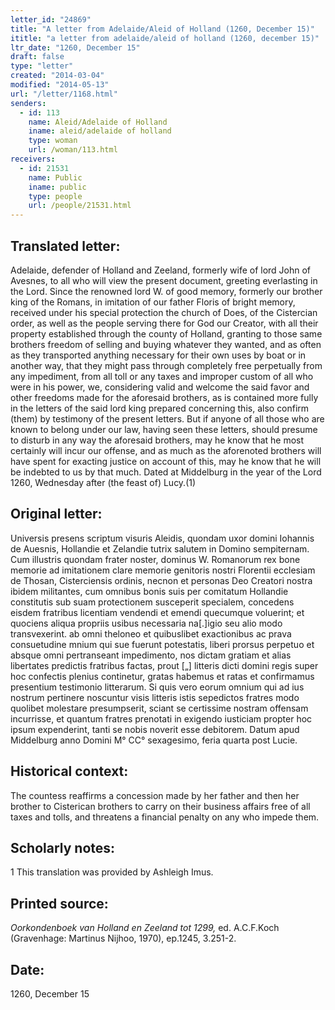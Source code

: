 ```yaml
---
letter_id: "24869"
title: "A letter from Adelaide/Aleid of Holland (1260, December 15)"
ititle: "a letter from adelaide/aleid of holland (1260, december 15)"
ltr_date: "1260, December 15"
draft: false
type: "letter"
created: "2014-03-04"
modified: "2014-05-13"
url: "/letter/1168.html"
senders:
  - id: 113
    name: Aleid/Adelaide of Holland
    iname: aleid/adelaide of holland
    type: woman
    url: /woman/113.html
receivers:
  - id: 21531
    name: Public
    iname: public
    type: people
    url: /people/21531.html
---
```

<h2> Translated letter:</h2>Adelaide, defender of Holland and Zeeland, formerly wife of lord John of Avesnes,  to all who will view the present document, greeting everlasting in the Lord.
	Since the renowned lord W. of good memory,  formerly our brother king of the Romans, in imitation of our father Floris of bright memory, received under his special protection the church of Does, of the Cistercian order, as well as the people serving there for God our Creator, with all their property established through the county of Holland, granting to those same brothers freedom of selling and buying whatever they wanted, and as often as they transported anything necessary for their own uses by boat or in another way, that they might pass through completely free perpetually from any impediment, from all toll or any taxes and improper custom of all who were in his power, we, considering valid and welcome the said favor and other freedoms made for the aforesaid brothers, as is contained more fully in the letters of the said lord king prepared concerning this, also confirm (them) by testimony of the present letters.
	But if anyone of all those who are known to belong under our law, having seen these letters, should presume to disturb in any way the aforesaid brothers, may he know that he most certainly will incur our offense, and as much as the aforenoted brothers will have spent for exacting justice on account of this, may he know that he will be indebted to us by that much.
	Dated at Middelburg in the year of the Lord 1260, Wednesday after (the feast of) Lucy.(1)
<h2 class="mt-4"> Original letter:</h2>Universis presens scriptum visuris Aleidis, quondam uxor domini Iohannis de Auesnis, Hollandie et Zelandie tutrix salutem in Domino  sempiternam.
Cum illustris quondam frater noster, dominus W. Romanorum rex bone memorie ad imitationem clare memorie genitoris nostri Florentii ecclesiam de Thosan, Cisterciensis ordinis, necnon et personas Deo Creatori nostra ibidem militantes, cum omnibus bonis suis per comitatum Hollandie constitutis sub suam protectionem susceperit specialem, concedens eisdem fratribus licentiam vendendi et emendi  quecumque voluerint; et quociens aliqua propriis usibus necessaria na[.]igio seu alio modo transvexerint. ab omni theloneo et quibuslibet exactionibus ac prava consuetudine mnium qui sue fuerunt potestatis, liberi prorsus perpetuo et absque omni pertranseant impedimento, nos dictam gratiam et alias libertates predictis fratribus factas, prout [„] litteris dicti domini regis super hoc confectis plenius continetur, gratas habemus et ratas et confirmamus presentium testimonio litterarum.
Si quis vero eorum omnium qui ad ius nostrum pertinere noscuntur visis litteris istis sepedictos fratres modo quolibet molestare presumpserit, sciant se certissime nostram offensam incurrisse, et quantum fratres prenotati in exigendo iusticiam propter hoc ipsum expenderint, tanti se nobis noverit esse debitorem.
Datum apud Middelburg anno Domini M° CC° sexagesimo, feria quarta post Lucie.
<h2 class="mt-4"> Historical context:</h2>The countess reaffirms a concession made by her father and then her brother to Cisterican brothers to carry on their business affairs free of all taxes and tolls, and threatens a financial penalty on any who impede them.
<h2 class="mt-4"> Scholarly notes:</h2>1 This translation was provided by Ashleigh Imus.
<h2 class="mt-4"> Printed source:</h2><p><em>Oorkondenboek van Holland en Zeeland tot 1299,</em> ed. A.C.F.Koch (Gravenhage: Martinus Nijhoo, 1970), ep.1245, 3.251-2.</p><h2 class="mt-4"> Date:</h2>1260, December 15